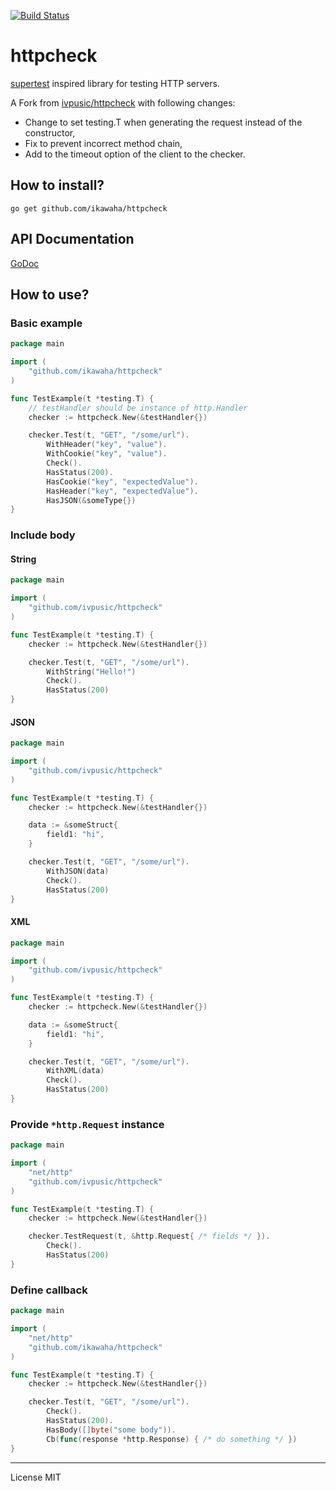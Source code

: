 [![Build Status](https://travis-ci.org/ikawaha/httpcheck.svg?branch=master)](https://travis-ci.org/ikawaha/httpcheck)

# httpcheck

[supertest](https://github.com/visionmedia/supertest) inspired library for testing HTTP servers.

A Fork from [ivpusic/httpcheck](https://github.com/ivpusic/httpcheck) with following changes:

* Change to set testing.T when generating the request instead of the constructor,
* Fix to prevent incorrect method chain,
* Add to the timeout option of the client to the checker.


## How to install?
```
go get github.com/ikawaha/httpcheck
```

## API Documentation
[GoDoc](https://godoc.org/github.com/ikawaha/httpcheck)

## How to use?

### Basic example
```Go
package main

import (
	"github.com/ikawaha/httpcheck"
)

func TestExample(t *testing.T) {
	// testHandler should be instance of http.Handler
	checker := httpcheck.New(&testHandler{})

	checker.Test(t, "GET", "/some/url").
		WithHeader("key", "value").
		WithCookie("key", "value").
		Check().
		HasStatus(200).
		HasCookie("key", "expectedValue").
		HasHeader("key", "expectedValue").
		HasJSON(&someType{})
}
```

### Include body

#### String
```Go
package main

import (
	"github.com/ivpusic/httpcheck"
)

func TestExample(t *testing.T) {
	checker := httpcheck.New(&testHandler{})

	checker.Test(t, "GET", "/some/url").
		WithString("Hello!")
		Check().
		HasStatus(200)
}
```

#### JSON
```Go
package main

import (
	"github.com/ivpusic/httpcheck"
)

func TestExample(t *testing.T) {
	checker := httpcheck.New(&testHandler{})

	data := &someStruct{
		field1: "hi",
	}

	checker.Test(t, "GET", "/some/url").
		WithJSON(data)
		Check().
		HasStatus(200)
}
```

#### XML
```Go
package main

import (
	"github.com/ivpusic/httpcheck"
)

func TestExample(t *testing.T) {
	checker := httpcheck.New(&testHandler{})

	data := &someStruct{
		field1: "hi",
	}

	checker.Test(t, "GET", "/some/url").
		WithXML(data)
		Check().
		HasStatus(200)
}

```
### Provide ``*http.Request`` instance
```Go
package main

import (
	"net/http"
	"github.com/ivpusic/httpcheck"
)

func TestExample(t *testing.T) {
	checker := httpcheck.New(&testHandler{})

	checker.TestRequest(t, &http.Request{ /* fields */ }).
		Check().
		HasStatus(200)
}
```

### Define callback
```Go
package main

import (
	"net/http"
	"github.com/ikawaha/httpcheck"
)

func TestExample(t *testing.T) {
	checker := httpcheck.New(&testHandler{})

	checker.Test(t, "GET", "/some/url").
		Check().
		HasStatus(200).
		HasBody([]byte("some body")).
		Cb(func(response *http.Response) { /* do something */ })
}
```

---
License MIT
